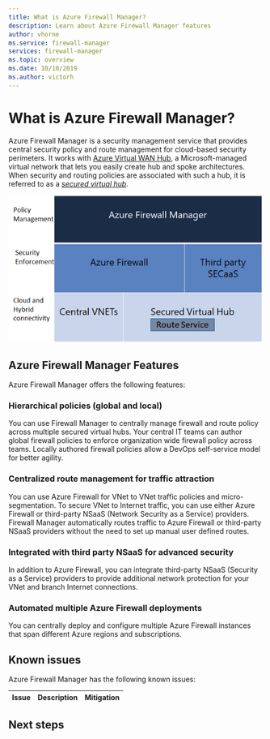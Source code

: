 ```yaml
---
title: What is Azure Firewall Manager?
description: Learn about Azure Firewall Manager features
author: vhorne
ms.service: firewall-manager
services: firewall-manager
ms.topic: overview
ms.date: 10/10/2019
ms.author: victorh
---
```


# What is Azure Firewall Manager?

Azure Firewall Manager is a security management service that provides central security policy and route management for cloud-based security perimeters. It works with [Azure Virtual WAN Hub](../virtual-wan/virtual-wan-about.md#resources), a  Microsoft-managed virtual network that lets you easily create hub and spoke architectures. When security and routing policies are associated with such a hub, it is referred to as a *[secured virtual hub](secured-virtual-hub.md)*. 

![firewall-manager](media/overview/firewall-manger-conceptual.png)

## Azure Firewall Manager Features

Azure Firewall Manager offers the following features:

### Hierarchical policies (global and local)​

You can use Firewall Manager to centrally manage firewall and route policy across multiple secured virtual hubs. Your central IT teams can author global firewall policies to enforce organization wide firewall policy across teams. Locally authored firewall policies allow a DevOps self-service model for better agility. 

### Centralized route management for traffic attraction​

You can use Azure Firewall for VNet to VNet traffic policies and micro-segmentation. To secure VNet to Internet traffic, you can use either Azure Firewall or third-party NSaaS (Network Security as a Service) providers. Firewall Manager automatically routes traffic to Azure Firewall or third-party NSaaS providers without the need to set up manual user defined routes.

### Integrated with third party NSaaS for advanced security

In addition to Azure Firewall, you can integrate third-party NSaaS (Security as a Service) providers to provide additional network protection for your VNet and branch Internet connections.

### Automated multiple Azure Firewall deployments​

You can centrally deploy and configure multiple Azure Firewall instances that span different Azure regions and subscriptions. 


## Known issues

Azure Firewall Manager has the following known issues:

|Issue  |Description  |Mitigation  |
|---------|---------|---------|


## Next steps

